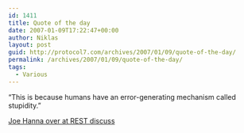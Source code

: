 ```yaml
---
id: 1411
title: Quote of the day
date: 2007-01-09T17:22:47+00:00
author: Niklas
layout: post
guid: http://protocol7.com/archives/2007/01/09/quote-of-the-day/
permalink: /archives/2007/01/09/quote-of-the-day/
tags:
  - Various
---
```

<div class='microid-2579b30406abebd4bf22eb07eb7ac34c706eaa72'>
  <p>
    &#8220;This is because humans have an error-generating mechanism called stupidity.&#8221;
  </p>
  
  <p>
    <a href="http://permalink.gmane.org/gmane.comp.web.services.rest/4708">Joe Hanna over at REST discuss</a>
  </p>
</div>